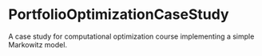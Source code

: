 # PortfolioOptimizationCaseStudy

A case study for computational optimization course implementing a simple Markowitz model. 


